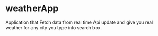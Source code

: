 # weatherApp
Application that Fetch data from real time Api update and give you real weather for any city you type into search box.
